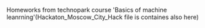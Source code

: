 Homeworks from technopark course 'Basics of machine leanrning'(Hackaton_Moscow_City_Hack file is containes also here)
